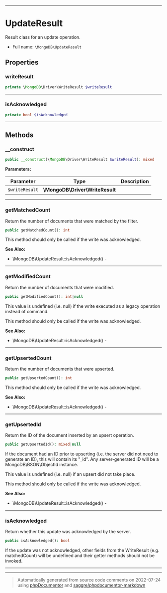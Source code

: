 ***

# UpdateResult

Result class for an update operation.



* Full name: `\MongoDB\UpdateResult`



## Properties


### writeResult



```php
private \MongoDB\Driver\WriteResult $writeResult
```






***

### isAcknowledged



```php
private bool $isAcknowledged
```






***

## Methods


### __construct



```php
public __construct(\MongoDB\Driver\WriteResult $writeResult): mixed
```








**Parameters:**

| Parameter | Type | Description |
|-----------|------|-------------|
| `$writeResult` | **\MongoDB\Driver\WriteResult** |  |




***

### getMatchedCount

Return the number of documents that were matched by the filter.

```php
public getMatchedCount(): int
```

This method should only be called if the write was acknowledged.








**See Also:**

* \MongoDB\UpdateResult::isAcknowledged() - 

***

### getModifiedCount

Return the number of documents that were modified.

```php
public getModifiedCount(): int|null
```

This value is undefined (i.e. null) if the write executed as a legacy
operation instead of command.

This method should only be called if the write was acknowledged.








**See Also:**

* \MongoDB\UpdateResult::isAcknowledged() - 

***

### getUpsertedCount

Return the number of documents that were upserted.

```php
public getUpsertedCount(): int
```

This method should only be called if the write was acknowledged.








**See Also:**

* \MongoDB\UpdateResult::isAcknowledged() - 

***

### getUpsertedId

Return the ID of the document inserted by an upsert operation.

```php
public getUpsertedId(): mixed|null
```

If the document had an ID prior to upserting (i.e. the server did not
need to generate an ID), this will contain its "_id". Any
server-generated ID will be a MongoDB\BSON\ObjectId instance.

This value is undefined (i.e. null) if an upsert did not take place.

This method should only be called if the write was acknowledged.








**See Also:**

* \MongoDB\UpdateResult::isAcknowledged() - 

***

### isAcknowledged

Return whether this update was acknowledged by the server.

```php
public isAcknowledged(): bool
```

If the update was not acknowledged, other fields from the WriteResult
(e.g. matchedCount) will be undefined and their getter methods should not
be invoked.









***


***
> Automatically generated from source code comments on 2022-07-24 using [phpDocumentor](http://www.phpdoc.org/) and [saggre/phpdocumentor-markdown](https://github.com/Saggre/phpDocumentor-markdown)
